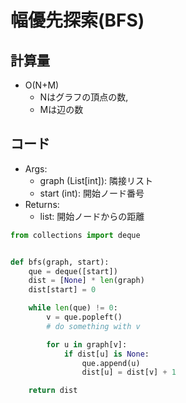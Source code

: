 # 幅優先探索(BFS)

## 計算量

- O(N+M)
    - Nはグラフの頂点の数,
    - Mは辺の数

## コード

- Args:
    - graph (List[int]): 隣接リスト
    - start (int): 開始ノード番号
- Returns:
    - list: 開始ノードからの距離

``` py
from collections import deque


def bfs(graph, start):
    que = deque([start])
    dist = [None] * len(graph)
    dist[start] = 0

    while len(que) != 0:
        v = que.popleft()
        # do something with v

        for u in graph[v]:
            if dist[u] is None:
                que.append(u)
                dist[u] = dist[v] + 1

    return dist
```
